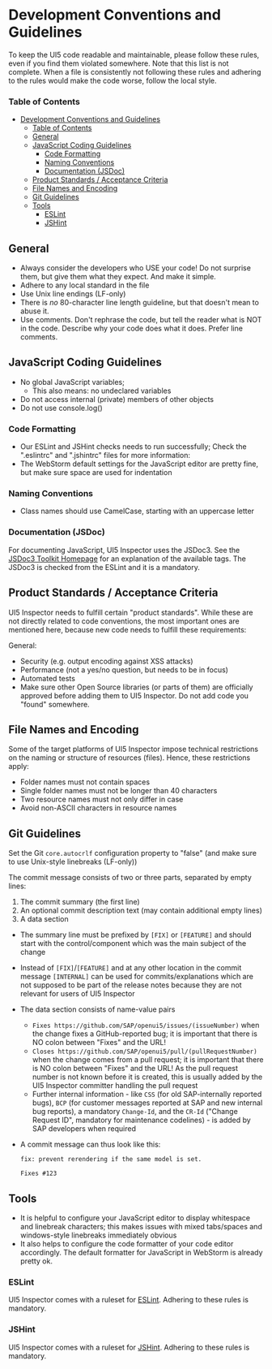Development Conventions and Guidelines
======================================

To keep the UI5 code readable and maintainable, please follow these rules, even if you find them violated somewhere. Note that this list is not complete.
When a file is consistently not following these rules and adhering to the rules would make the code worse, follow the local style.

### Table of Contents

- [Development Conventions and Guidelines](#development-conventions-and-guidelines)
    - [Table of Contents](#table-of-contents)
  - [General](#general)
  - [JavaScript Coding Guidelines](#javascript-coding-guidelines)
    - [Code Formatting](#code-formatting)
    - [Naming Conventions](#naming-conventions)
    - [Documentation (JSDoc)](#documentation-jsdoc)
  - [Product Standards / Acceptance Criteria](#product-standards--acceptance-criteria)
  - [File Names and Encoding](#file-names-and-encoding)
  - [Git Guidelines](#git-guidelines)
  - [Tools](#tools)
    - [ESLint](#eslint)
    - [JSHint](#jshint)



General
-------

-   Always consider the developers who USE your code! Do not surprise them, but give them what they expect. And make it simple.
-   Adhere to any local standard in the file
-   Use Unix line endings (LF-only)
-   There is *no* 80-character line length guideline, but that doesn't mean to abuse it.
-   Use comments. Don't rephrase the code, but tell the reader what is NOT in the code. Describe why your code does what it does. Prefer line comments.

JavaScript Coding Guidelines
----------------------------

-   No global JavaScript variables;
    -   This also means: no undeclared variables
-   Do not access internal (private) members of other objects
-   Do not use console.log()

### Code Formatting

-   Our ESLint and JSHint checks needs to run successfully; Check the ".eslintrc" and ".jshintrc" files for more information:
-   The WebStorm default settings for the JavaScript editor are pretty fine, but make sure space are used for indentation

### Naming Conventions

-   Class names should use CamelCase, starting with an uppercase letter

### Documentation (JSDoc)

For documenting JavaScript, UI5 Inspector uses the JSDoc3. See the [JSDoc3 Toolkit Homepage](http://usejsdoc.org/) for an explanation of the available tags. The JSDoc3 is checked from the ESLint and it is a mandatory.


Product Standards / Acceptance Criteria
---------------------------------------

UI5 Inspector needs to fulfill certain "product standards". While these are not directly related to code conventions, the most important ones are mentioned here, because new code needs to fulfill these requirements:

General:

-   Security (e.g. output encoding against XSS attacks)
-   Performance (not a yes/no question, but needs to be in focus)
-   Automated tests
-   Make sure other Open Source libraries (or parts of them) are officially approved before adding them to UI5 Inspector. Do not add code you "found" somewhere.

File Names and Encoding
-----------------------

Some of the target platforms of UI5 Inspector impose technical restrictions on the naming or structure of resources (files). Hence, these restrictions apply:

-   Folder names must not contain spaces
-   Single folder names must not be longer than 40 characters
-   Two resource names must not only differ in case
-   Avoid non-ASCII characters in resource names



Git Guidelines
--------------

Set the Git `core.autocrlf` configuration property to "false" (and make sure to use Unix-style linebreaks (LF-only))

The commit message consists of two or three parts, separated by empty lines:

1.  The commit summary (the first line)
2.  An optional commit description text (may contain additional empty lines)
3.  A data section

-   The summary line must be prefixed by `[FIX]` or `[FEATURE]` and should start with the control/component which was the main subject of the change
-   Instead of `[FIX]`/`[FEATURE]` and at any other location in the commit message `[INTERNAL]` can be used for commits/explanations which are not supposed to be part of the release notes because they are not relevant for users of UI5 Inspector
-   The data section consists of name-value pairs
	-   `Fixes https://github.com/SAP/openui5/issues/(issueNumber)` when the change fixes a GitHub-reported bug; it is important that there is NO colon between "Fixes" and the URL!
	-   `Closes https://github.com/SAP/openui5/pull/(pullRequestNumber)` when the change comes from a pull request; it is important that there is NO colon between "Fixes" and the URL! As the pull request number is not known before it is created, this is usually added by the UI5 Inspector committer handling the pull request
    -   Further internal information - like `CSS` (for old SAP-internally reported bugs), `BCP` (for customer messages reported at SAP and new internal bug reports), a mandatory `Change-Id`, and the `CR-Id` ("Change Request ID", mandatory for maintenance codelines) - is added by SAP developers when required
-   A commit message can thus look like this:

    ``` wiki
    fix: prevent rerendering if the same model is set.

    Fixes #123
    ```


Tools
-----

-   It is helpful to configure your JavaScript editor to display whitespace and linebreak characters; this makes issues with mixed tabs/spaces and windows-style linebreaks immediately obvious
-   It also helps to configure the code formatter of your code editor accordingly. The default formatter for JavaScript in WebStorm is already pretty ok.

### ESLint

UI5 Inspector comes with a ruleset for [ESLint](https://eslint.org/). Adhering to these rules is mandatory.

### JSHint

UI5 Inspector comes with a ruleset for [JSHint](http://jshint.com/docs/). Adhering to these rules is mandatory.
